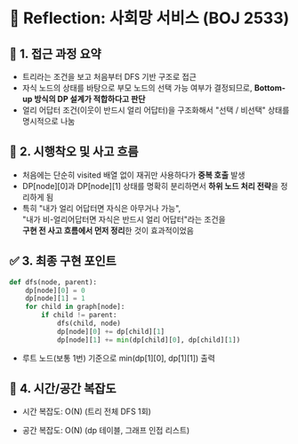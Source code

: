 # 💬 Reflection: 사회망 서비스 (BOJ 2533)

## 🧠 1. 접근 과정 요약

- 트리라는 조건을 보고 처음부터 DFS 기반 구조로 접근
- 자식 노드의 상태를 바탕으로 부모 노드의 선택 가능 여부가 결정되므로,
  **Bottom-up 방식의 DP 설계가 적합하다고 판단**
- 얼리 어답터 조건(이웃이 반드시 얼리 어답터)을 구조화해서
  "선택 / 비선택" 상태를 명시적으로 나눔

## 🔄 2. 시행착오 및 사고 흐름

- 처음에는 단순히 visited 배열 없이 재귀만 사용하다가 **중복 호출** 발생
- DP[node][0]과 DP[node][1] 상태를 명확히 분리하면서
  **하위 노드 처리 전략**을 정리하게 됨
- 특히 "내가 얼리 어답터면 자식은 아무거나 가능",  
  "내가 비-얼리어답터면 자식은 반드시 얼리 어답터"라는 조건을  
  **구현 전 사고 흐름에서 먼저 정리**한 것이 효과적이었음

## ✅ 3. 최종 구현 포인트

```python
def dfs(node, parent):
    dp[node][0] = 0
    dp[node][1] = 1
    for child in graph[node]:
        if child != parent:
            dfs(child, node)
            dp[node][0] += dp[child][1]
            dp[node][1] += min(dp[child][0], dp[child][1])
```

- 루트 노드(보통 1번) 기준으로 min(dp[1][0], dp[1][1]) 출력

## 🚩 4. 시간/공간 복잡도

- 시간 복잡도: O(N) (트리 전체 DFS 1회)

- 공간 복잡도: O(N) (dp 테이블, 그래프 인접 리스트)
